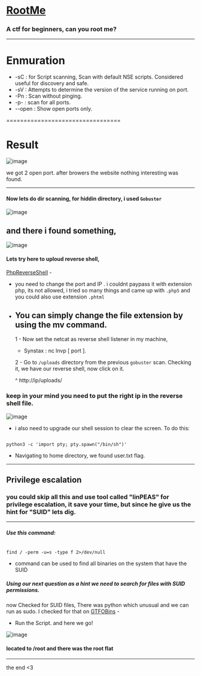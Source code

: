 # [RootMe](https://tryhackme.com/room/rrootme)

### A ctf for beginners, can you root me?
--------------------------------
# Enmuration 

* -sC : for Script scanning, Scan with default NSE scripts. Considered useful for discovery and safe.
* -sV : Attempts to determine the version of the service running on port.
* -Pn : Scan without pinging.
* -p- : scan for all ports.
* --open : Show open ports only.

=================================


# Result 

![image](https://github.com/Renat9s/tryhackme/assets/126417250/529ed0f4-8916-4167-9f33-0868b08c3a1b) 

we got 2 open port.
after browers the website nothing interesting was found.

---------------------------------------------------------------------------------------------------
#### Now lets do dir scanning, for hiddin directory, i used ```Gobuster```
![image](https://github.com/Renat9s/tryhackme/assets/126417250/70f9fd84-f3d2-4d46-add4-1c94f117e472)

and there i found something,
-------------------
![image](https://github.com/Renat9s/tryhackme/assets/126417250/2ca0861c-13d8-4691-a73a-dbf3f67c966d)
#### Lets try here to uploud reverse shell,
[PhpReverseShell](https://github.com/pentestmonkey/php-reverse-shell/blob/master/php-reverse-shell.php) -
* you need to change the port and IP .
i couldnt paypass it with extension php, its not allowed, i tried so many things and came up with ```.php5```
and you could also use extension ```.phtml```
* You can simply change the file extension by using the mv command.
  ------------------
  1 - Now set the netcat as reverse shell listener in my machine,
  
  * Synstax : nc lnvp [ port ].
   
  2 - Go to `/uploads` directory from the previous `gobuster` scan. Checking it, we have our reverse shell, now click on it.
  
  ^ http://ip/uploads/ 
     
 ### keep in your mind you need to put the right ip in the reverse shell file. 
 ![image](https://github.com/Renat9s/tryhackme/assets/126417250/fc4561e2-2511-4ee2-b898-7dbb3b0def8c)
* i also  need to upgrade our shell session to clear the screen. To do this:
```

python3 -c 'import pty; pty.spawn("/bin/sh")'

```

* Navigating to home directory, we found user.txt flag.

----
## Privilege escalation
### you could skip all this and use tool called "linPEAS" for privilege escalation, it save your time, but since he give us the hint for "SUID" lets dig.
------------
##### Use this command:
```

find / -perm -u=s -type f 2>/dev/null

```
 * command can be used to find all binaries on the system that have the SUID 
 
##### Using our next question as a hint we need to search for files with SUID permissions. 
now Checked for SUID files, There was python which unusual and we can run as sudo.
I checked for that on [GTFOBins](https://gtfobins.github.io/) -
* Run the Script. and here we go!

![image](https://github.com/Renat9s/tryhackme/assets/126417250/2454f91d-acb1-43e2-93cf-78ee3889ca6e)


 #### located to /root and there was the root flat 
---------------------------------------------------------------------------

the end <3
